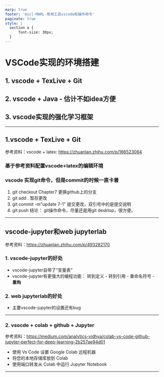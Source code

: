 ```yaml
---
marp: true
footer: 'micl-MARL-常用工具vscode和操作命令'
paginate: true
style: |
  section a {
      font-size: 30px;
  }
---
```


# VSCode实现的环境搭建
## 1. vscode + TexLive + Git
## 2. vscode + Java - 估计不如idea方便
## 3. vscode实现的强化学习框架


----

## 1.vscode + TexLive + Git
参考资料：vscode + latex: https://zhuanlan.zhihu.com/p/166523064 
### 基于参考资料配置vscode+latex的编辑环境
### vscode 实现git命令，但是commit的时候一直卡着
1. git checkout Chapter7   更换github上的分支 
2. git add .   暂存更改
3. git commit -m"update 7-1" 提交更改，双引号中的是提交说明
4. git push
结论： git操作命令，尽量还是用git desktop，很方便。

---

## vscode-jupyter和web jupyterlab
参考资料：https://zhuanlan.zhihu.com/p/493282170

### 1. vscode-jupyter的好处

- vscode-jupyter自带了“变量表”
- vscode-jupyter有更强大的编程功能： 转到定义 - 转到引用  -  重命名符号 - **重构**
### 2. web jupyterlab的好处
- 主要vscode-jupyter的设置还有bug
---

### 2. vsocde + colab + github + Jupyter
参考资料：https://medium.com/analytics-vidhya/colab-vs-code-github-jupyter-perfect-for-deep-learning-2b257ae94d01

- 使用 Vs Code 设置 Google Colab 远程机器
- 将您的本地存储库放到 Colab 
- 使用端口转发从 Colab 中运行 Jupyter Notebook

---
